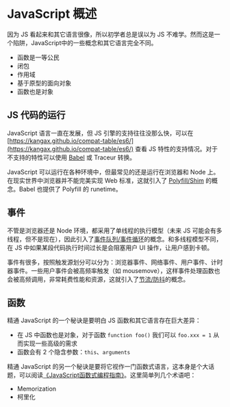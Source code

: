 # JavaScript 概述

因为 JS 看起来和其它语言很像，所以初学者总是误以为 JS 不难学。然而这是一个陷阱，JavaScript中的一些概念和其它语言完全不同。
- 函数是一等公民
- 闭包
- 作用域
- 基于原型的面向对象
- 函数也是对象

## JS 代码的运行
JavaScript 语言一直在发展，但 JS 引擎的支持往往没那么快，可以在 [https://kangax.github.io/compat-table/es6/](https://kangax.github.io/compat-table/es6/) 查看 JS 特性的支持情况。对于不支持的特性可以使用 [Babel]() 或 Traceur 转换。

JavaScript 可以运行在各种环境中，但最常见的还是运行在浏览器和 Node 上。在现实世界中浏览器并不能完美实现 Web 标准，这就引入了 [Polyfill/Shim]() 的概念。Babel 也提供了 Polyfill 的 runetime。

## 事件
不管是浏览器还是 Node 环境，都采用了单线程的执行模型（未来 JS 可能会有多线程，但不是现在），因此引入了[事件队列/事件循环]()的概念。和多线程模型不同，在 JS 中如果某段代码执行时间过长是会阻塞用户 UI 操作，让用户感到卡顿。

事件有很多，按照触发源划分可以分为：浏览器事件、网络事件、用户事件、计时器事件。一些用户事件会被高频率触发（如 mousemove），这样事件处理函数也会被高频调用，非常耗费性能和资源，这就引入了[节流/防抖]()的概念。

## 函数
精通 JavaScript 的一个秘诀是要明白 JS 函数和其它语言存在巨大差异：
- 在 JS 中函数也是对象，对于函数 `function foo()` 我们可以 `foo.xxx = 1` 从而实现一些高级的需求
- 函数会有 2 个隐含参数：`this`、`arguments`

精通 JavaScript 的另一个秘诀是要将它视作一门函数式语言，这本身是个大话题，可以阅读[《JavaScript函数式编程指南》](https://book.douban.com/subject/30283769/)。这里简单列几个术语吧：
- Memorization
- 柯里化
